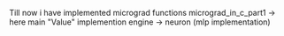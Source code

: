 Till now i have implemented micrograd functions
micrograd_in_c_part1 -> here main "Value" implemention
engine -> neuron (mlp implementation)
